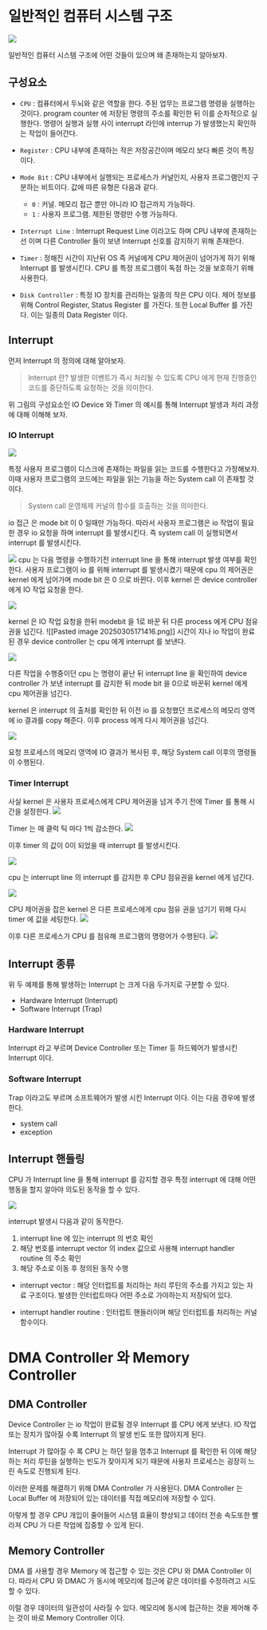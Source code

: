 
# 일반적인 컴퓨터 시스템 구조

![](/assets/images/computer_system_architecutre.png)

일반적인 컴퓨터 시스템 구조에 어떤 것들이 있으며 왜 존재하는지 알아보자.

## 구성요소

- `CPU` : 컴퓨터에서 두뇌와 같은 역할을 한다. 주된 업무는 프로그램 명령을 실행하는 것이다. program counter 에 저장된 명령의 주소를 확인한 뒤 이를 순차적으로 실행한다. 명령어 실행과 실행 사이 interrupt 라인에 interrup 가 발생했는지 확인하는 작업이 들어간다. 

- `Register` : CPU 내부에 존재하는 작은 저장공간이며 메모리 보다 빠른 것이 특징이다.

- `Mode Bit` : CPU 내부에서 실행되는 프로세스가 커널인지, 사용자 프로그램인지 구분하는 비트이다. 값에 따른 유형은 다음과 같다.
	- `0` : 커널. 메모리 접근 뿐만 아니라 IO 접근까지 가능하다.
	- `1` : 사용자 프로그램. 제한된 명령만 수행 가능하다.

- `Interrupt Line` : Interrupt Request Line 이라고도 하며 CPU 내부에 존재하는 선 이며 다른 Controller 들이 보낸 Interrupt 신호를 감지하기 위해 존재한다.

- `Timer` : 정해진 시간이 지난뒤 OS 즉 커널에게 CPU 제어권이 넘어가게 하기 위해 Interrupt 를 발생시킨다. CPU 를 특정 프로그램이 독점 하는 것을 보호하기 위해 사용한다.

- `Disk Controller` : 특정 IO 장치를 관리하는 일종의 작은 CPU 이다. 제어 정보를 위해 Control Register, Status Register 를 가진다. 또한 Local Buffer 를 가진다. 이는 일종의 Data Register 이다.

## Interrupt

먼저 Interrupt 의 정의에 대해 알아보자.


> Interrupt 란?
> 발생한 이벤트가 즉시 처리될 수 있도록 CPU 에게 현재 진행중인 코드를 중단하도록 요청하는 것을 의미한다.

위 그림의 구성요소인 IO Device 와 Timer 의 예시를 통해 Interrupt 발생과 처리 과정에 대해 이해해 보자.

### IO Interrupt

![](/assets/images/interrupt_1.png)

특정 사용자 프로그램이 디스크에 존재하는 파일을 읽는 코드를 수행한다고 가정해보자. 이때 사용자 프로그램의 코드에는 파일을 읽는 기능을 하는 System call 이 존재할 것이다.

> System call
> 운영체제 커널의 함수를 호출하는 것을 의미한다.

io 접근 은 mode bit 이 0 일때만 가능하다. 따라서 사용자 프로그램은 io 작업이 필요한 경우 io 요청을 하며 interrupt 를 발생시킨다. 즉 system call 이 실행되면서interrupt 를 발생시킨다.

![](/assets/images/interrupt_2.png)
cpu 는 다음 명령을 수행하기전 interrupt line 을 통해 interrupt 발생 여부를 확인한다. 사용자 프로그램이 io 를 위해 interrupt 를 발생시켰기 때문에 cpu 의 제어권은 kernel 에게 넘어가며 mode bit 은 0 으로 바뀐다. 이후 kernel 은 device controller 에게 IO 작업 요청을 한다. 

![](/assets/images/interrupt_3.png)

kernel 은 IO 작업 요청을 한뒤 modebit 을 1로 바꾼 뒤 다른 process 에게 CPU 점유권을 넘긴다.
![[Pasted image 20250305171416.png]]
시간이 지나 io 작업이 완료된 경우 device controller 는 cpu 에게 interrupt 를 보낸다. 

![](/assets/images/interrupt_4.png)

다른 작업을 수행중이던 cpu 는 명령이 끝난 뒤 interrupt line 을 확인하여 device controller 가 보낸 interrupt 를 감지한 뒤 mode bit 을 0으로 바꾼뒤 kernel 에게 cpu 제어권을 넘긴다. 

kernel 은 interrupt 의 출처를 확인한 뒤 이전 io 를 요청했던 프로세스의 메모리 영역에 io 결과를 copy 해준다. 이후 process 에게 다시 제어권을 넘긴다.


![](/assets/images/interrupt_5.png)

요청 프로세스의 메모리 영역에 IO 결과가 복사된 후, 해당 System call 이후의 명령들이 수행된다.

### Timer Interrupt

사실 kernel 은 사용자 프로세스에게 CPU 제어권을 넘겨 주기 전에 Timer 를 통해 시간을 설정한다. 
![](/assets/images/timer1.png)

Timer 는 매 클럭 틱 마다 1씩 감소한다.
![](/assets/images/timer2.png)


이후 timer 의 값이 0이 되었을 때 interrupt 를 발생시킨다.

![](/assets/images/timer3.png)

cpu 는 interrupt line 의 interrupt 를 감지한 후 CPU 점유권을 kernel 에게 넘긴다.

![](/assets/images/timer4.png)

CPU 제어권을 잡은 kernel 은 다른 프로세스에게 cpu 점유 권을 넘기기 위해 다시 timer 에 값을 세팅한다.
![](/assets/images/timer5.png)

이후 다른 프로세스가 CPU 를 점유해 프로그램의 명령어가 수행된다.
![](/assets/images/timer6.png)

## Interrupt 종류


위 두 예제를 통해 발생하는 Interrupt 는 크게 다음 두가지로 구분할 수 있다.

- Hardware Interrupt (Interrupt)
- Software Interrupt (Trap)

### Hardware Interrupt

Interrupt 라고 부르며 Device Controller 또는 Timer 등 하드웨어가 발생시킨 Interrupt 이다. 

### Software Interrupt

Trap 이라고도 부르며 소프트웨어가 발생 시킨 Interrupt 이다. 이는 다음 경우에 발생한다.

- system call 
- exception

## Interrupt 핸들링

CPU 가 Interrupt line 을 통해 interrupt 를 감지할 경우 특정 interrupt 에 대해 어떤 행동을 할지 알아야 의도된 동작을 할 수 있다. 

![](/assets/images/interrupt_handling1.png)

interrupt 발생시 다음과 같이 동작한다.

1. interrupt line 에 있는 interrupt 의 번호 확인
2. 해당 번호를 interrupt vector 의 index 값으로 사용해 interrupt handler routine 의 주소 확인
3. 해당 주소로 이동 후 정의된 동작 수행


- interrupt vector : 해당 인터럽트를 처리하는 처리 루틴의 주소를 가지고 있는 자료 구조이다. 발생한 인터럽트마다 어떤 주소로 가야하는지 저장되어 있다.

- interrupt handler routine : 인터럽트 핸들러이며 해당 인터럽트를 처리하는 커널 함수이다.

# DMA Controller 와 Memory Controller

## DMA Controller 

Device Controller 는 io 작업이 완료될 경우 Interrupt 를 CPU 에게 보낸다. IO 작업 또는 장치가 많아질 수록 Interrupt 의 발생 빈도 또한 많아지게 된다.

Interrupt 가 많아질 수 록 CPU 는 하던 일을 멈추고 Interrupt 를 확인한 뒤 이에 해당하는 처리 루틴을 실행하는 빈도가 잦아지게 되기 때문에 사용자 프로세스는 굉장히 느린 속도로 진행되게 된다.

이러한 문제를 해결하기 위해 DMA Controller 가 사용된다. DMA Controller 는 Local Buffer 에 저장되어 있는 데이터를 직접 메모리에 저장할 수 있다. 

이렇게 할 경우 CPU 개입이 줄어들어 시스템 효율이 향상되고 데이터 전송 속도또한 빨라져 CPU 가 다른 작업에 집중할 수 있게 된다.

## Memory Controller

DMA 를 사용할 경우 Memory 에 접근할 수 있는 것은 CPU 와 DMA Controller 이다. 따라서 CPU 와 DMAC 가 동시에 메모리에 접근에 같은 데이터를 수정하려고 시도할 수 있다.

이럴 경우 데이터의 일관성이 사라질 수 있다. 메모리에 동시에 접근하는 것을 제어해 주는 것이 바로 Memory Controller 이다.
